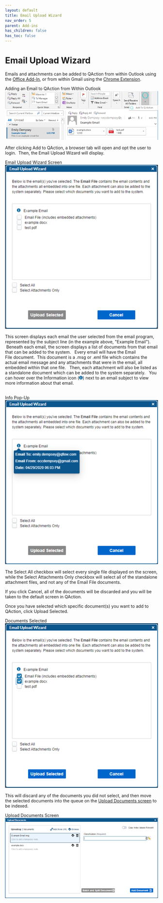 ```yaml
---
layout: default
title: Email Upload Wizard
nav_order: 5
parent: Add-ins
has_children: false
has_toc: false
---
```

# Email Upload Wizard

Emails and attachments can be added to QAction from within Outlook using the [Office Add-In](/docs/using-add-ins/using-add-ins#using-the-office-and-acrobat-add-ins), or from within Gmail using the [Chrome Extension](/docs/using-add-ins/adding-email-chrome-ext).

Adding an Email to QAction from Within Outlook  
![](/assets/images/email-upload-wizard-outlook.png)

After clicking Add to QAction, a browser tab will open and opt the user to login.  Then, the Email Upload Wizard will display.

Email Upload Wizard Screen  
![](/assets/images/email-upload-wizard-single-example.png)  

This screen displays each email the user selected from the email program, represented by the subject line (in the example above, "Example Email").  Beneath each email, the screen displays a list of documents from that email that can be added to the system.   Every email will have the Email File document.  This document is a .msg or .eml file which contains the actual email message and any attachments that were in the email, all embedded within that one file.   Then, each attachment will also be listed as a standalone document which can be added to the system separately.   You can hover over the Information icon (![](/assets/images/info-icon.png)) next to an email subject to view more information about that email.  
 

Info Pop-Up  
![](/assets/images/email-upload-wizard-info.png)  

The Select All checkbox will select every single file displayed on the screen, while the Select Attachments Only checkbox will select all of the standalone attachment files, and not any of the Email File documents.

If you click Cancel, all of the documents will be discarded and you will be taken to the default screen in QAction.

Once you have selected which specific document(s) you want to add to QAction, click Upload Selected.  

Documents Selected  
![](/assets/images/email-upload-wizard-selected.png)  

This will discard any of the documents you did not select, and then move the selected documents into the queue on the [Upload Documents screen](/docs/working-with-documents/add-documents/upload-documents) to be indexed.

Upload Documents Screen  
![](/assets/images/email-upload-wizard-upload-documents.png)